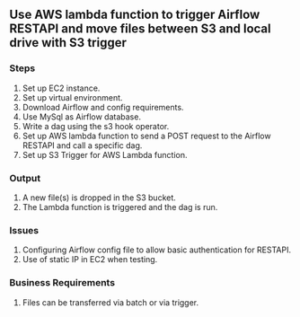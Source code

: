 ## Use AWS lambda function to trigger Airflow RESTAPI and move files between S3 and local drive with S3 trigger

### Steps
1. Set up EC2 instance.
2. Set up virtual environment.
3. Download Airflow and config requirements.
4. Use MySql as Airflow database.
6. Write a dag using the s3 hook operator.
6. Set up AWS lambda function to send a POST request to the Airflow RESTAPI and call a specific dag.
7. Set up S3 Trigger for AWS Lambda function.


### Output
1. A new file(s) is dropped in the S3 bucket.
2. The Lambda function is triggered and the dag is run.


### Issues
1. Configuring Airflow config file to allow basic authentication for RESTAPI.
2. Use of static IP in EC2 when testing.

### Business Requirements
1. Files can be transferred via batch or via trigger.


